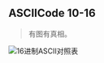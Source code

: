 ## ASCIICode 10-16

> 有图有真相。

![16进制ASCII对照表](/images/BrowserModel/netWork/uniCode.assets/ascii128.jpg)

